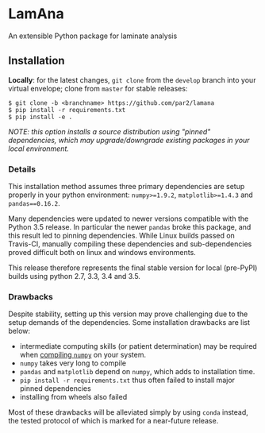 # LamAna

An extensible Python package for laminate analysis

## Installation

**Locally**: for the latest changes, `git clone` from the `develop` branch into your virtual envelope; clone from `master` for stable releases:

    $ git clone -b <branchname> https://github.com/par2/lamana
    $ pip install -r requirements.txt
    $ pip install -e .

*NOTE: this option installs a source distribution using "pinned" dependencies, which may upgrade/downgrade existing packages in your local environment.*

### Details

This installation method assumes three primary dependencies are setup properly in your python environment: `numpy>=1.9.2`, `matplotlib>=1.4.3` and `pandas==0.16.2`.  

Many dependencies were updated to newer versions compatible with the Python 3.5 release.  In particular the newer `pandas` broke this package, and this result led to pinning dependencies.  While Linux builds passed on Travis-CI, manually compiling these dependencies and sub-dependencies proved difficult both on linux and windows environments.  

This release therefore represents the final stable version for local (pre-PyPI) builds using python 2.7, 3.3, 3.4 and 3.5.  

### Drawbacks

Despite stability, setting up this version may prove challenging due to the setup demands of the dependencies.  Some installation drawbacks are list below:  

- intermediate computing skills (or patient determination) may be required when [compiling `numpy`](https://stackoverflow.com/questions/26473681/pip-install-numpy-throws-an-error-ascii-codec-cant-decode-byte-0xe2) on your system.
- `numpy` takes very long to compile
- `pandas` and `matplotlib` depend on `numpy`, which adds to installation time.  
- `pip install -r requirements.txt` thus often failed to install major pinned dependencies
- installing from wheels also failed

Most of these drawbacks will be alleviated simply by using `conda` instead, the  tested protocol of which is marked for a near-future release.
